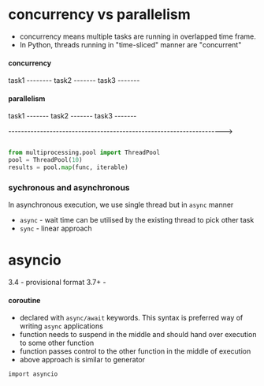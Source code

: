 # concurrency vs parallelism

- concurrency means multiple tasks are running in overlapped time frame.
- In Python, threads running in "time-sliced" manner are "concurrent"


#### concurrency

task1   --------
task2     -------
task3       -------

#### parallelism

task1   -------
task2   -------
task3   -------

-------------------------------------------------------------------->


```python

from multiprocessing.pool import ThreadPool
pool = ThreadPool(10)
results = pool.map(func, iterable)
```


### sychronous and asynchronous 

In asynchronous execution, we use single thread but in `async` manner

- `async` - wait time can be utilised by the existing thread to pick other task
- `sync` - linear approach


# asyncio

3.4 - provisional format
3.7+ - 


#### coroutine
- declared with `async/await` keywords. This syntax is preferred way of writing `async` applications
- function needs to suspend in the middle and 
should hand over execution to some other function
- function passes control to the other function in the middle of execution
- above approach is similar to generator 

```
import asyncio


```

